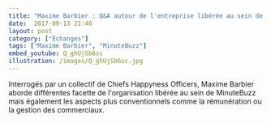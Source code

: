 ```yaml
---
title: "Maxime Barbier : Q&A autour de l'entreprise libérée au sein de MinuteBuzz"
date:  2017-09-13 21:40
layout: post
category: ["Echanges"]
tags: ["Maxime Barbier", "MinuteBuzz"]
embed_youtube: Q_ghUjSb6sc
illustration: /images/Q_ghUjSb6sc.jpg
---
```

Interrogés par un collectif de Chiefs Happyness Officers, Maxime Barbier aborde différentes facette de l'organisation libérée au sein de MinuteBuzz mais également les aspects plus conventionnels comme la rémunération ou la gestion des commerciaux.
